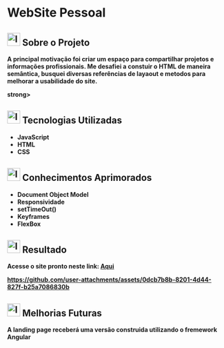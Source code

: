 <!-- Esse arquivo readme será usado como "roteiro" do projeto nesse primeiro momento -->
# WebSite Pessoal
## <img alt="Icone-Ideia" width="30" src="https://img.icons8.com/?size=100&id=21083&format=png&color=000000"/> Sobre o Projeto 
  <strong><div>
    <p>A principal motivação foi criar um espaço para compartilhar projetos e informações profissionais. Me desafiei a constuir o HTML de maneira semântica, busquei diversas referências de           layaout e metodos para melhorar a usabilidade do site. </p>
  </div></div>strong>

## <img alt="Icone-Ferramentas" width="30" src="https://img.icons8.com/?size=100&id=43171&format=png&color=000000"/> Tecnologias Utilizadas
 <strong><ul> 
    <li>JavaScript</li>
    <li>HTML</li>
    <li>CSS</li>
  </ul></strong>

## <img alt="Icone-Aprendizagem" width="30" src="https://img.icons8.com/?size=100&id=32628&format=png&color=000000"/> Conhecimentos Aprimorados
  <strong><ul> 
    <li>Document Object Model</li>
    <li>Responsividade</li>
    <li>setTimeOut()</li>
    <li>Keyframes</li>
    <li>FlexBox</li>
  </ul></strong>

## <img alt="Icone-deploy" width="30" src="https://img.icons8.com/?size=100&id=34935&format=png&color=000000"/> Resultado

Acesse o site pronto neste link: [Aqui](https://jonadabhonoriodeveloper.netlify.app/)

https://github.com/user-attachments/assets/0dcb7b8b-8201-4d44-827f-b25a7086830b

## <img alt="Icone-Upgrade" width="30" src="https://img.icons8.com/?size=100&id=31099&format=png&color=000000"/> Melhorias Futuras
  <strong><p>A landing page receberá uma versão construida utilizando o fremework Angular</p></strong>





